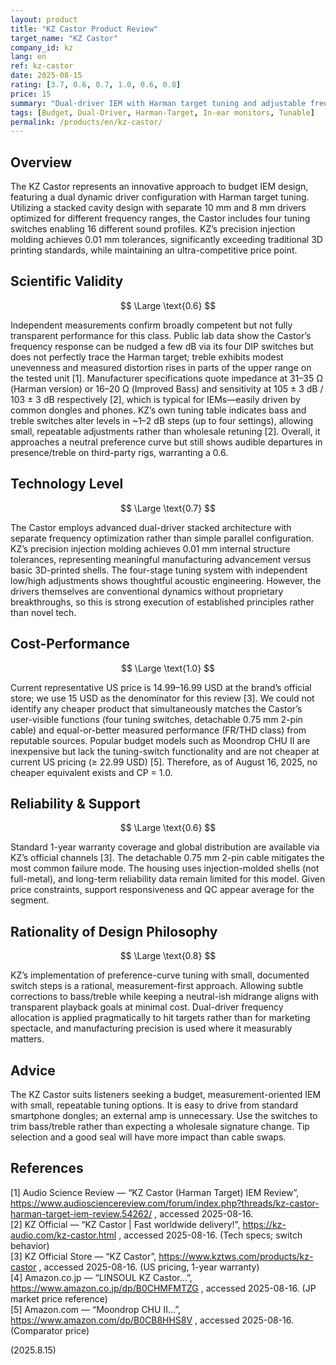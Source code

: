 ```yaml
---
layout: product
title: "KZ Castor Product Review"
target_name: "KZ Castor"
company_id: kz
lang: en
ref: kz-castor
date: 2025-08-15
rating: [3.7, 0.6, 0.7, 1.0, 0.6, 0.8]
price: 15
summary: "Dual-driver IEM with Harman target tuning and adjustable frequency response offering exceptional value at ultra-budget pricing"
tags: [Budget, Dual-Driver, Harman-Target, In-ear monitors, Tunable]
permalink: /products/en/kz-castor/
---
```

## Overview

The KZ Castor represents an innovative approach to budget IEM design, featuring a dual dynamic driver configuration with Harman target tuning. Utilizing a stacked cavity design with separate 10 mm and 8 mm drivers optimized for different frequency ranges, the Castor includes four tuning switches enabling 16 different sound profiles. KZ’s precision injection molding achieves 0.01 mm tolerances, significantly exceeding traditional 3D printing standards, while maintaining an ultra-competitive price point.

## Scientific Validity

$$ \Large \text{0.6} $$

Independent measurements confirm broadly competent but not fully transparent performance for this class. Public lab data show the Castor’s frequency response can be nudged a few dB via its four DIP switches but does not perfectly trace the Harman target; treble exhibits modest unevenness and measured distortion rises in parts of the upper range on the tested unit [1]. Manufacturer specifications quote impedance at 31–35 Ω (Harman version) or 16–20 Ω (Improved Bass) and sensitivity at 105 ± 3 dB / 103 ± 3 dB respectively [2], which is typical for IEMs—easily driven by common dongles and phones. KZ’s own tuning table indicates bass and treble switches alter levels in ~1–2 dB steps (up to four settings), allowing small, repeatable adjustments rather than wholesale retuning [2]. Overall, it approaches a neutral preference curve but still shows audible departures in presence/treble on third-party rigs, warranting a 0.6.

## Technology Level

$$ \Large \text{0.7} $$

The Castor employs advanced dual-driver stacked architecture with separate frequency optimization rather than simple parallel configuration. KZ’s precision injection molding achieves 0.01 mm internal structure tolerances, representing meaningful manufacturing advancement versus basic 3D-printed shells. The four-stage tuning system with independent low/high adjustments shows thoughtful acoustic engineering. However, the drivers themselves are conventional dynamics without proprietary breakthroughs, so this is strong execution of established principles rather than novel tech.

## Cost-Performance

$$ \Large \text{1.0} $$

Current representative US price is 14.99–16.99 USD at the brand’s official store; we use 15 USD as the denominator for this review [3]. We could not identify any cheaper product that simultaneously matches the Castor’s user-visible functions (four tuning switches, detachable 0.75 mm 2-pin cable) and equal-or-better measured performance (FR/THD class) from reputable sources. Popular budget models such as Moondrop CHU II are inexpensive but lack the tuning-switch functionality and are not cheaper at current US pricing (≥ 22.99 USD) [5]. Therefore, as of August 16, 2025, no cheaper equivalent exists and CP = 1.0.

## Reliability & Support

$$ \Large \text{0.6} $$

Standard 1-year warranty coverage and global distribution are available via KZ’s official channels [3]. The detachable 0.75 mm 2-pin cable mitigates the most common failure mode. The housing uses injection-molded shells (not full-metal), and long-term reliability data remain limited for this model. Given price constraints, support responsiveness and QC appear average for the segment.

## Rationality of Design Philosophy

$$ \Large \text{0.8} $$

KZ’s implementation of preference-curve tuning with small, documented switch steps is a rational, measurement-first approach. Allowing subtle corrections to bass/treble while keeping a neutral-ish midrange aligns with transparent playback goals at minimal cost. Dual-driver frequency allocation is applied pragmatically to hit targets rather than for marketing spectacle, and manufacturing precision is used where it measurably matters.

## Advice

The KZ Castor suits listeners seeking a budget, measurement-oriented IEM with small, repeatable tuning options. It is easy to drive from standard smartphone dongles; an external amp is unnecessary. Use the switches to trim bass/treble rather than expecting a wholesale signature change. Tip selection and a good seal will have more impact than cable swaps.

## References

[1] Audio Science Review — “KZ Castor (Harman Target) IEM Review”, https://www.audiosciencereview.com/forum/index.php?threads/kz-castor-harman-target-iem-review.54262/ , accessed 2025-08-16.  
[2] KZ Official — “KZ Castor | Fast worldwide delivery!”, https://kz-audio.com/kz-castor.html , accessed 2025-08-16. (Tech specs; switch behavior)  
[3] KZ Official Store — “KZ Castor”, https://www.kztws.com/products/kz-castor , accessed 2025-08-16. (US pricing, 1-year warranty)  
[4] Amazon.co.jp — “LINSOUL KZ Castor…”, https://www.amazon.co.jp/dp/B0CHMFMTZG , accessed 2025-08-16. (JP market price reference)  
[5] Amazon.com — “Moondrop CHU II…”, https://www.amazon.com/dp/B0CB8HHS8V , accessed 2025-08-16. (Comparator price)

(2025.8.15)

